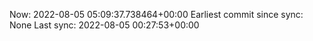 Now: 2022-08-05 05:09:37.738464+00:00 Earliest commit since sync: None Last sync: 2022-08-05 00:27:53+00:00
